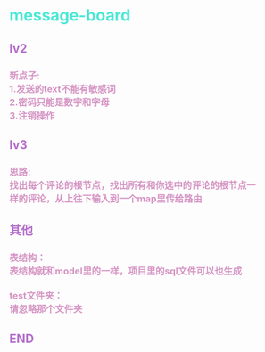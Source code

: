 <head>
<title>README</title>
<h1>message-board</h1>
<style>
d{
color : #b46dcb;
}
d2{
color:#d593c3;
}
h1{
color:rgba(70,231,212,0.96);
}
</style>
</head>

<body>
<d>
    <h2>lv2</h2>
</d>
<d2>
<h3>
新点子:<br>
1.发送的text不能有敏感词<br>
2.密码只能是数字和字母<br>
3.注销操作<br>
</h3>
</d2>

<d>
    <h2>lv3</h2>
</d>

<d2>
<h3>
思路:<br>
找出每个评论的根节点，找出所有和你选中的评论的根节点一<br>
样的评论，从上往下输入到一个map里传给路由
</h3>
</d2>

<d>
    <h2>其他</h2>
</d>

<d2>
<h3>
表结构：<br>
表结构就和model里的一样，项目里的sql文件可以也生成<br>
<br>
test文件夹：<br>
请忽略那个文件夹<br>
</h3>
</d2>
<d>
<h2>END</h2>
</d>

</body>